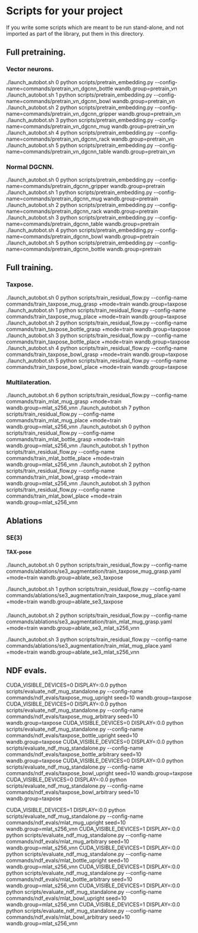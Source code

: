 # Scripts for your project

If you write some scripts which are meant to be run stand-alone, and not imported as part of the library, put them in this directory.


## Full pretraining.

### Vector neurons.
./launch_autobot.sh 0 python scripts/pretrain_embedding.py --config-name=commands/pretrain_vn_dgcnn_bottle wandb.group=pretrain_vn
./launch_autobot.sh 1 python scripts/pretrain_embedding.py --config-name=commands/pretrain_vn_dgcnn_bowl wandb.group=pretrain_vn
./launch_autobot.sh 2 python scripts/pretrain_embedding.py --config-name=commands/pretrain_vn_dgcnn_gripper wandb.group=pretrain_vn
./launch_autobot.sh 3 python scripts/pretrain_embedding.py --config-name=commands/pretrain_vn_dgcnn_mug wandb.group=pretrain_vn
./launch_autobot.sh 4 python scripts/pretrain_embedding.py --config-name=commands/pretrain_vn_dgcnn_rack wandb.group=pretrain_vn
./launch_autobot.sh 5 python scripts/pretrain_embedding.py --config-name=commands/pretrain_vn_dgcnn_table wandb.group=pretrain_vn

### Normal DGCNN.
./launch_autobot.sh 0 python scripts/pretrain_embedding.py --config-name=commands/pretrain_dgcnn_gripper wandb.group=pretrain
./launch_autobot.sh 1 python scripts/pretrain_embedding.py --config-name=commands/pretrain_dgcnn_mug wandb.group=pretrain
./launch_autobot.sh 2 python scripts/pretrain_embedding.py --config-name=commands/pretrain_dgcnn_rack wandb.group=pretrain
./launch_autobot.sh 3 python scripts/pretrain_embedding.py --config-name=commands/pretrain_dgcnn_table wandb.group=pretrain
./launch_autobot.sh 4 python scripts/pretrain_embedding.py --config-name=commands/pretrain_dgcnn_bowl wandb.group=pretrain
./launch_autobot.sh 5 python scripts/pretrain_embedding.py --config-name=commands/pretrain_dgcnn_bottle wandb.group=pretrain


## Full training.

### Taxpose.
./launch_autobot.sh 0 python scripts/train_residual_flow.py --config-name commands/train_taxpose_mug_grasp +mode=train wandb.group=taxpose
./launch_autobot.sh 1 python scripts/train_residual_flow.py --config-name commands/train_taxpose_mug_place +mode=train wandb.group=taxpose
./launch_autobot.sh 2 python scripts/train_residual_flow.py --config-name commands/train_taxpose_bottle_grasp +mode=train wandb.group=taxpose
./launch_autobot.sh 3 python scripts/train_residual_flow.py --config-name commands/train_taxpose_bottle_place +mode=train wandb.group=taxpose
./launch_autobot.sh 4 python scripts/train_residual_flow.py --config-name commands/train_taxpose_bowl_grasp +mode=train wandb.group=taxpose
./launch_autobot.sh 5 python scripts/train_residual_flow.py --config-name commands/train_taxpose_bowl_place +mode=train wandb.group=taxpose

### Multilateration.
./launch_autobot.sh 6 python scripts/train_residual_flow.py --config-name commands/train_mlat_mug_grasp +mode=train wandb.group=mlat_s256_vnn
./launch_autobot.sh 7 python scripts/train_residual_flow.py --config-name commands/train_mlat_mug_place +mode=train wandb.group=mlat_s256_vnn
./launch_autobot.sh 0 python scripts/train_residual_flow.py --config-name commands/train_mlat_bottle_grasp +mode=train wandb.group=mlat_s256_vnn
./launch_autobot.sh 1 python scripts/train_residual_flow.py --config-name commands/train_mlat_bottle_place +mode=train wandb.group=mlat_s256_vnn
./launch_autobot.sh 2 python scripts/train_residual_flow.py --config-name commands/train_mlat_bowl_grasp +mode=train wandb.group=mlat_s256_vnn
./launch_autobot.sh 3 python scripts/train_residual_flow.py --config-name commands/train_mlat_bowl_place +mode=train wandb.group=mlat_s256_vnn


## Ablations

### SE(3)

#### TAX-pose

./launch_autobot.sh 0 python scripts/train_residual_flow.py --config-name commands/ablations/se3_augmentation/train_taxpose_mug_grasp.yaml +mode=train wandb.group=ablate_se3_taxpose

./launch_autobot.sh 1 python scripts/train_residual_flow.py --config-name commands/ablations/se3_augmentation/train_taxpose_mug_place.yaml +mode=train wandb.group=ablate_se3_taxpose


####

./launch_autobot.sh 2 python scripts/train_residual_flow.py --config-name commands/ablations/se3_augmentation/train_mlat_mug_grasp.yaml +mode=train wandb.group=ablate_se3_mlat_s256_vnn

./launch_autobot.sh 3 python scripts/train_residual_flow.py --config-name commands/ablations/se3_augmentation/train_mlat_mug_place.yaml +mode=train wandb.group=ablate_se3_mlat_s256_vnn



## NDF evals.
CUDA_VISIBLE_DEVICES=0 DISPLAY=:0.0 python scripts/evaluate_ndf_mug_standalone.py --config-name commands/ndf_evals/taxpose_mug_upright seed=10 wandb.group=taxpose
CUDA_VISIBLE_DEVICES=0 DISPLAY=:0.0 python scripts/evaluate_ndf_mug_standalone.py --config-name commands/ndf_evals/taxpose_mug_arbitrary seed=10 wandb.group=taxpose
CUDA_VISIBLE_DEVICES=0 DISPLAY=:0.0 python scripts/evaluate_ndf_mug_standalone.py --config-name commands/ndf_evals/taxpose_bottle_upright seed=10 wandb.group=taxpose
CUDA_VISIBLE_DEVICES=0 DISPLAY=:0.0 python scripts/evaluate_ndf_mug_standalone.py --config-name commands/ndf_evals/taxpose_bottle_arbitrary seed=10 wandb.group=taxpose
CUDA_VISIBLE_DEVICES=0 DISPLAY=:0.0 python scripts/evaluate_ndf_mug_standalone.py --config-name commands/ndf_evals/taxpose_bowl_upright seed=10 wandb.group=taxpose
CUDA_VISIBLE_DEVICES=0 DISPLAY=:0.0 python scripts/evaluate_ndf_mug_standalone.py --config-name commands/ndf_evals/taxpose_bowl_arbitrary seed=10 wandb.group=taxpose

CUDA_VISIBLE_DEVICES=1 DISPLAY=:0.0 python scripts/evaluate_ndf_mug_standalone.py --config-name commands/ndf_evals/mlat_mug_upright seed=10 wandb.group=mlat_s256_vnn
CUDA_VISIBLE_DEVICES=1 DISPLAY=:0.0 python scripts/evaluate_ndf_mug_standalone.py --config-name commands/ndf_evals/mlat_mug_arbitrary seed=10 wandb.group=mlat_s256_vnn
CUDA_VISIBLE_DEVICES=1 DISPLAY=:0.0 python scripts/evaluate_ndf_mug_standalone.py --config-name commands/ndf_evals/mlat_bottle_upright seed=10 wandb.group=mlat_s256_vnn
CUDA_VISIBLE_DEVICES=1 DISPLAY=:0.0 python scripts/evaluate_ndf_mug_standalone.py --config-name commands/ndf_evals/mlat_bottle_arbitrary seed=10 wandb.group=mlat_s256_vnn
CUDA_VISIBLE_DEVICES=1 DISPLAY=:0.0 python scripts/evaluate_ndf_mug_standalone.py --config-name commands/ndf_evals/mlat_bowl_upright seed=10 wandb.group=mlat_s256_vnn
CUDA_VISIBLE_DEVICES=1 DISPLAY=:0.0 python scripts/evaluate_ndf_mug_standalone.py --config-name commands/ndf_evals/mlat_bowl_arbitrary seed=10 wandb.group=mlat_s256_vnn
